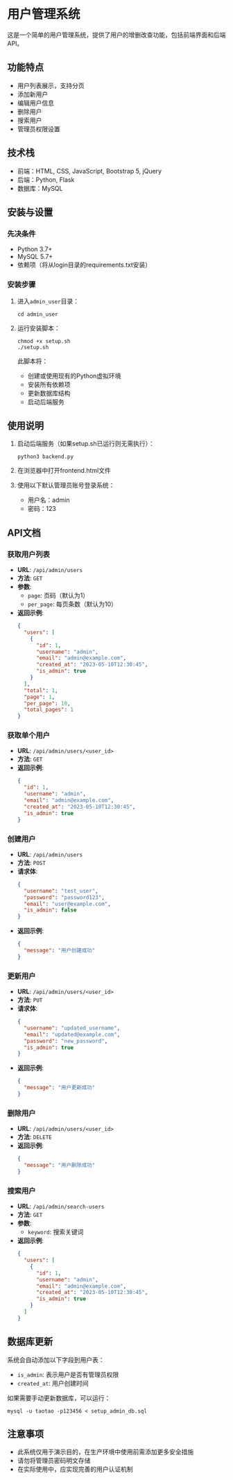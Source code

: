 # 用户管理系统

这是一个简单的用户管理系统，提供了用户的增删改查功能，包括前端界面和后端API。

## 功能特点

- 用户列表展示，支持分页
- 添加新用户
- 编辑用户信息
- 删除用户
- 搜索用户
- 管理员权限设置

## 技术栈

- 前端：HTML, CSS, JavaScript, Bootstrap 5, jQuery
- 后端：Python, Flask
- 数据库：MySQL

## 安装与设置

### 先决条件

- Python 3.7+
- MySQL 5.7+
- 依赖项（将从login目录的requirements.txt安装）

### 安装步骤

1. 进入`admin_user`目录：
   ```
   cd admin_user
   ```

2. 运行安装脚本：
   ```
   chmod +x setup.sh
   ./setup.sh
   ```

   此脚本将：
   - 创建或使用现有的Python虚拟环境
   - 安装所有依赖项
   - 更新数据库结构
   - 启动后端服务

## 使用说明

1. 启动后端服务（如果setup.sh已运行则无需执行）：
   ```
   python3 backend.py
   ```

2. 在浏览器中打开frontend.html文件

3. 使用以下默认管理员账号登录系统：
   - 用户名：admin
   - 密码：123

## API文档

### 获取用户列表

- **URL**: `/api/admin/users`
- **方法**: `GET`
- **参数**:
  - `page`: 页码（默认为1）
  - `per_page`: 每页条数（默认为10）
- **返回示例**:
  ```json
  {
    "users": [
      {
        "id": 1,
        "username": "admin",
        "email": "admin@example.com",
        "created_at": "2023-05-10T12:30:45",
        "is_admin": true
      }
    ],
    "total": 1,
    "page": 1,
    "per_page": 10,
    "total_pages": 1
  }
  ```

### 获取单个用户

- **URL**: `/api/admin/users/<user_id>`
- **方法**: `GET`
- **返回示例**:
  ```json
  {
    "id": 1,
    "username": "admin",
    "email": "admin@example.com",
    "created_at": "2023-05-10T12:30:45",
    "is_admin": true
  }
  ```

### 创建用户

- **URL**: `/api/admin/users`
- **方法**: `POST`
- **请求体**:
  ```json
  {
    "username": "test_user",
    "password": "password123",
    "email": "user@example.com",
    "is_admin": false
  }
  ```
- **返回示例**:
  ```json
  {
    "message": "用户创建成功"
  }
  ```

### 更新用户

- **URL**: `/api/admin/users/<user_id>`
- **方法**: `PUT`
- **请求体**:
  ```json
  {
    "username": "updated_username",
    "email": "updated@example.com",
    "password": "new_password",
    "is_admin": true
  }
  ```
- **返回示例**:
  ```json
  {
    "message": "用户更新成功"
  }
  ```

### 删除用户

- **URL**: `/api/admin/users/<user_id>`
- **方法**: `DELETE`
- **返回示例**:
  ```json
  {
    "message": "用户删除成功"
  }
  ```

### 搜索用户

- **URL**: `/api/admin/search-users`
- **方法**: `GET`
- **参数**:
  - `keyword`: 搜索关键词
- **返回示例**:
  ```json
  {
    "users": [
      {
        "id": 1,
        "username": "admin",
        "email": "admin@example.com",
        "created_at": "2023-05-10T12:30:45",
        "is_admin": true
      }
    ]
  }
  ```

## 数据库更新

系统会自动添加以下字段到用户表：
- `is_admin`: 表示用户是否有管理员权限
- `created_at`: 用户创建时间

如果需要手动更新数据库，可以运行：
```
mysql -u taotao -p123456 < setup_admin_db.sql
```

## 注意事项

- 此系统仅用于演示目的，在生产环境中使用前需添加更多安全措施
- 请勿将管理员密码明文存储
- 在实际使用中，应实现完善的用户认证机制 